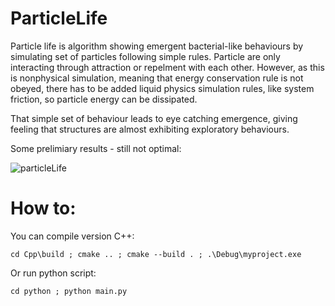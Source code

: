 # ParticleLife

Particle life is algorithm showing emergent bacterial-like behaviours by simulating set of particles following simple rules. Particle are only interacting through attraction or repelment with each other. However, as this is nonphysical simulation, meaning that energy conservation rule is not obeyed, there has to be added liquid physics simulation rules, like system friction, so particle energy can be dissipated.

That simple set of behaviour leads to eye catching emergence, giving feeling that structures are almost exhibiting exploratory behaviours.

Some prelimiary results - still not optimal: 

![particleLife](https://user-images.githubusercontent.com/40773550/234987226-72c52e8c-6991-4da5-bcae-75d3ea1086da.gif)


# How to:

You can compile version C++:
```
cd Cpp\build ; cmake .. ; cmake --build . ; .\Debug\myproject.exe
```

Or run python script:
```
cd python ; python main.py
```
